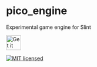 <!--
SPDX-FileCopyrightText: 2022 Florian Blasius <co_sl@tutanota.com>
SPDX-License-Identifier: MIT
-->

# pico_engine

Experimental game engine for Slint

<a href="https://codeberg.org/flovansl/coop_sl">
    <img alt="Get it on Codeberg" src="https://get-it-on.codeberg.org/get-it-on-blue-on-white.png" height="40">
</a>

[![MIT licensed](https://img.shields.io/badge/license-MIT-blue.svg)](../../LICENSES/MIT.txt)